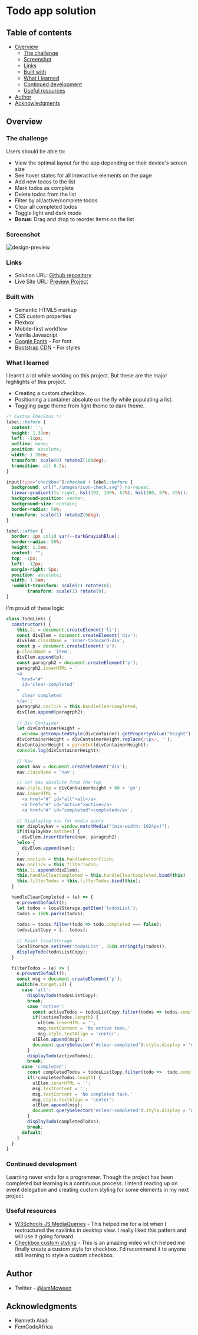 # Todo app solution

## Table of contents

- [Overview](#overview)
  - [The challenge](#the-challenge)
  - [Screenshot](#screenshot)
  - [Links](#links)
  - [Built with](#built-with)
  - [What I learned](#what-i-learned)
  - [Continued development](#continued-development)
  - [Useful resources](#useful-resources)
- [Author](#author)
- [Acknowledgments](#acknowledgments)

## Overview

### The challenge

Users should be able to:

- View the optimal layout for the app depending on their device's screen size
- See hover states for all interactive elements on the page
- Add new todos to the list
- Mark todos as complete
- Delete todos from the list
- Filter by all/active/complete todos
- Clear all completed todos
- Toggle light and dark mode
- **Bonus**: Drag and drop to reorder items on the list

### Screenshot

![design-preview](./design/darkmode_preview.png)

### Links

- Solution URL: [Github repository](https://github.com/Moween/active-tod)
- Live Site URL: [Preview Project](https://moween.github.io/active-todo/)


### Built with

- Semantic HTML5 markup
- CSS custom properties
- Flexbox
- Mobile-first workflow
- Vanilla Javascript
- [Google Fonts](https://fonts.googleapis.com/css?family=Josefin+Sans) - For font.
- [Bootstrap CDN](https://maxcdn.bootstrapcdn.com/bootstrap/3.3.7/css/bootstrap.min.css) - For styles

### What I learned

I learn't a lot while working on this project. But these are the major highlights of this project.

- Creating a custom checkbox.
- Positioning a container absolute on the fly while populating a list. 
- Toggling page theme from light theme to dark theme.

```css
/* Custom Checkbox */
label::before {
  content: '';
  height: 1.39em;
  left: -11px;
  outline: none;
  position: absolute;
  width: 1.39em;  
  transform: scale(0) rotateZ(180deg); 
  transition: all 0.3s;
}

input[type="checkbox"]:checked + label::before {
  background: url("./images/icon-check.svg") no-repeat, 
  linear-gradient(to right, hsl(192, 100%, 67%), hsl(280, 87%, 65%));
  background-position: center;
  background-size: contain;
  border-radius: 50%;
  transform: scale(1) rotateZ(0deg);
}

label::after {
  border: 1px solid var(--darkGrayishBlue);
  border-radius: 50%;
  height: 1.5em;
  content: "";
  top: -1px;
  left: -12px;
  margin-right: 5px;
  position: absolute;
  width: 1.5em;
  -webkit-transform: scale(1) rotate(0);
        transform: scale(1) rotate(0);
}
```
I'm proud of these logic
```js
class TodoLinks {
  constructor() {
    this.li = document.createElement('li');
    const divElem = document.createElement('div');
    divElem.className = 'inner-todocard-div';
    const p = document.createElement('p');
    p.className = 'item';
    divElem.append(p);
    const paragrph2 = document.createElement('p');
    paragrph2.innerHTML = `
    <a  
      href="#" 
      id='clear-completed'
    >
      clear completed
    </a>`;
    paragrph2.onclick = this.handleClearCompleted;
    divElem.append(paragrph2);
    
    // Div Container
    let divContainerHeight = 
      window.getComputedStyle(divContainer).getPropertyValue("height");
    divContainerHeight = divContainerHeight.replace(/\px/, '');
    divContainerHeight = parseInt(divContainerHeight);
    console.log(divContainerHeight);

    // Nav
    const nav = document.createElement('div');
    nav.className = 'nav';

    // Set nav absolute from the top
    nav.style.top = divContainerHeight + 60 + 'px';
    nav.innerHTML = `
      <a href="#" id="all">all</a>
      <a href="#" id="active">active</a>
      <a href="#" id="completed">completed</a>`;

    // Displaying nav for media query
    var displayNav = window.matchMedia("(min-width: 1024px)");
    if(displayNav.matches) {
      divElem.insertBefore(nav, paragrph2);
    }else {
      divElem.append(nav);
    }
    nav.onclick = this.handleAnchorClick;
    nav.onclick = this.filterTodos;    
    this.li.append(divElem);
    this.handleClearCompleted = this.handleClearCompleted.bind(this)
    this.filterTodos = this.filterTodos.bind(this);
  }

  handleClearCompleted = (e) => {
    e.preventDefault();
    let todos = localStorage.getItem('todosList');
    todos = JSON.parse(todos);
  
    todos = todos.filter(todo => todo.completed === false);
    todosListCopy = [...todos];
  
    // Reset localStorage
    localStorage.setItem('todosList', JSON.stringify(todos));  
    displayTodo(todosListCopy);
  }

  filterTodos = (e) => {
    e.preventDefault();
    const msg = document.createElement('p');
    switch(e.target.id) {
      case 'all':
        displayTodo(todosListCopy);
        break;
        case 'active':
          const activeTodos = todosListCopy.filter(todos => todos.completed === false);
          if(!activeTodos.length) {
            ulElem.innerHTML = '';
            msg.textContent = 'No active task.'
            msg.style.textAlign = 'center';
          ulElem.append(msg);
          document.querySelector('#clear-completed').style.display = 'none';
        }
        displayTodo(activeTodos);
        break;
      case 'completed':
        const completedTodos = todosListCopy.filter(todo =>  todo.completed === true);
        if(!completedTodos.length) {
          ulElem.innerHTML = '';
          msg.textContent = '';
          msg.textContent = 'No completed task.'
          msg.style.textAlign = 'center';
          ulElem.append(msg);
          document.querySelector('#clear-completed').style.display = 'none';
        }
        displayTodo(completedTodos);
        break;
      default:
    }
  }
}
```

### Continued development

Learning never ends for a programmer. Though the project has been completed but learning is a continuous process. I intend reading up on event delegation and creating custom styling for some elements in my next project.

### Useful resources

- [W3Schools JS MediaQueries](https://www.w3schools.com) - This helped me for a lot when I restructured the navlinks in desktop view. I really liked this pattern and will use it going forward.
- [Checkbox custom styling](https://www.youtube.com/watch?v=tOggA9H9t-k) - This is an amazing video which helped me finally create a custom style for checkbox. I'd recommend it to anyone still learning to style a custom checkbox.


## Author

- Twitter - [@iamMoween](https://www.twitter.com/iamMoween)

## Acknowledgments

- Kenneth Aladi
- FemCodeAfrica

